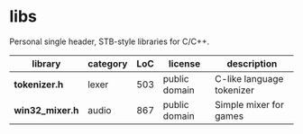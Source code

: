 # libs

Personal single header, STB-style libraries for C/C++.

|library | category | LoC | license | description
| --------------------- | -------- | --- | ---------- | --------------------------------
|**tokenizer.h** | lexer | 503 | public domain | C-like language tokenizer
|**win32_mixer.h** | audio | 867 | public domain | Simple mixer for games
